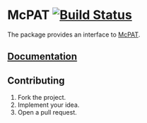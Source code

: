 # McPAT [![Build Status][status-img]][status-url]

The package provides an interface to [McPAT][1].

## [Documentation][doc]

## Contributing

1. Fork the project.
2. Implement your idea.
3. Open a pull request.

[1]: http://www.hpl.hp.com/research/mcpat

[status-img]: https://travis-ci.org/stainless-steel/mcpat.svg?branch=master
[status-url]: https://travis-ci.org/stainless-steel/mcpat
[doc]: https://stainless-steel.github.io/mcpat
